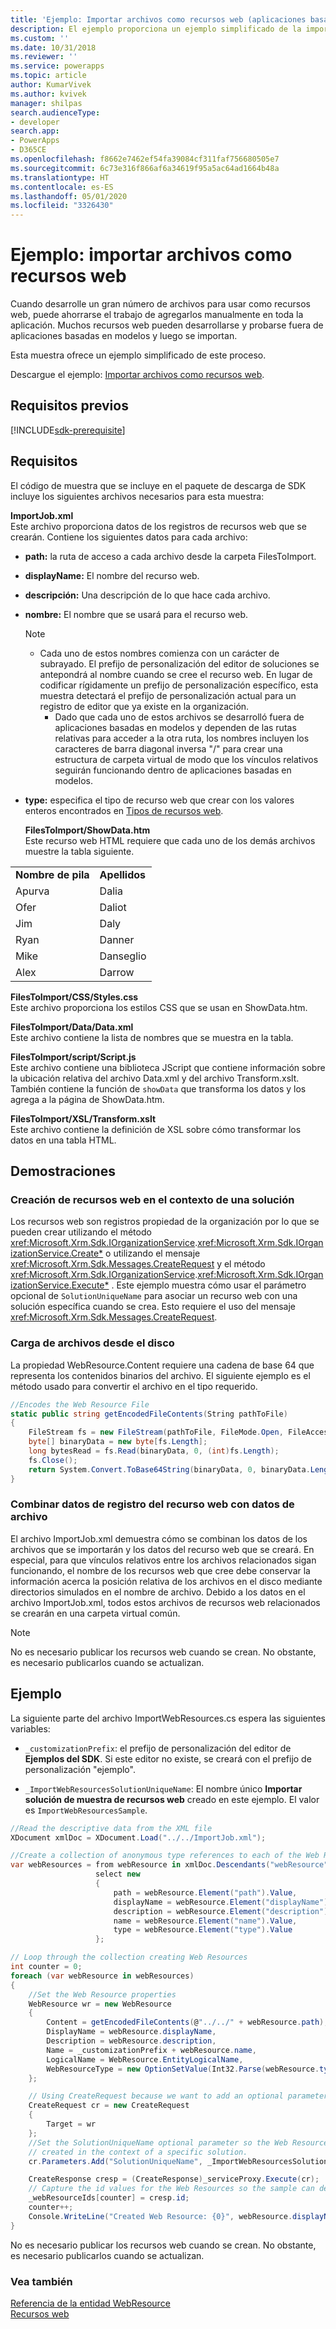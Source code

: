 ```yaml
---
title: 'Ejemplo: Importar archivos como recursos web (aplicaciones basadas en modelos) | Microsoft Docs'
description: El ejemplo proporciona un ejemplo simplificado de la importación de archivos como recursos web.
ms.custom: ''
ms.date: 10/31/2018
ms.reviewer: ''
ms.service: powerapps
ms.topic: article
author: KumarVivek
ms.author: kvivek
manager: shilpas
search.audienceType:
- developer
search.app:
- PowerApps
- D365CE
ms.openlocfilehash: f8662e7462ef54fa39084cf311faf756680505e7
ms.sourcegitcommit: 6c73e316f866af6a34619f95a5ac64ad1664b48a
ms.translationtype: HT
ms.contentlocale: es-ES
ms.lasthandoff: 05/01/2020
ms.locfileid: "3326430"
---
```

# <a name="sample-import-files-as-web-resources"></a>Ejemplo: importar archivos como recursos web

Cuando desarrolle un gran número de archivos para usar como recursos web, puede ahorrarse el trabajo de agregarlos manualmente en toda la aplicación. Muchos recursos web pueden desarrollarse y probarse fuera de aplicaciones basadas en modelos y luego se importan.  
  
 Esta muestra ofrece un ejemplo simplificado de este proceso.  
 
 Descargue el ejemplo: [Importar archivos como recursos web](https://github.com/Microsoft/PowerApps-Samples/tree/master/cds/orgsvc/C%23/ImportWebResources). 

## <a name="prerequisites"></a>Requisitos previos
[!INCLUDE[sdk-prerequisite](../../includes/sdk-prerequisite.md)]
  
## <a name="requirements"></a>Requisitos  


<!-- TODO: This should be written so that the connection helper code is not required. [!INCLUDE[sdk_SeeConnectionHelper](../../includes/sdk-seeconnectionhelper.md)] -->
  
 El código de muestra que se incluye en el paquete de descarga de SDK incluye los siguientes archivos necesarios para esta muestra:  
  
 **ImportJob.xml**  
 Este archivo proporciona datos de los registros de recursos web que se crearán. Contiene los siguientes datos para cada archivo:  
  
- **path:** la ruta de acceso a cada archivo desde la carpeta FilesToImport.  
  
- **displayName:** El nombre del recurso web.  
  
- **descripción:** Una descripción de lo que hace cada archivo.  
  
- **nombre:** El nombre que se usará para el recurso web.  
  
  > [!NOTE]
  > - Cada uno de estos nombres comienza con un carácter de subrayado. El prefijo de personalización del editor de soluciones se antepondrá al nombre cuando se cree el recurso web. En lugar de codificar rígidamente un prefijo de personalización específico, esta muestra detectará el prefijo de personalización actual para un registro de editor que ya existe en la organización.  
  >   - Dado que cada uno de estos archivos se desarrolló fuera de aplicaciones basadas en modelos y dependen de las rutas relativas para acceder a la otra ruta, los nombres incluyen los caracteres de barra diagonal inversa "/" para crear una estructura de carpeta virtual de modo que los vínculos relativos seguirán funcionando dentro de aplicaciones basadas en modelos.  
  
- **type:** especifica el tipo de recurso web que crear con los valores enteros encontrados en [Tipos de recursos web](web-resources.md#BKMK_WebResourceTypes).
  
  **FilesToImport/ShowData.htm**  
  Este recurso web HTML requiere que cada uno de los demás archivos muestre la tabla siguiente.  
  
|||  
|-|-|  
|**Nombre de pila**|**Apellidos**|  
|Apurva|Dalia|  
|Ofer|Daliot|  
|Jim|Daly|  
|Ryan|Danner|  
|Mike|Danseglio|  
|Alex|Darrow|  
  
 **FilesToImport/CSS/Styles.css**  
 Este archivo proporciona los estilos CSS que se usan en ShowData.htm.  
  
 **FilesToImport/Data/Data.xml**  
 Este archivo contiene la lista de nombres que se muestra en la tabla.  
  
 **FilesToImport/script/Script.js**  
 Este archivo contiene una biblioteca JScript que contiene información sobre la ubicación relativa del archivo Data.xml y del archivo Transform.xslt. También contiene la función de `showData` que transforma los datos y los agrega a la página de ShowData.htm.  
  
 **FilesToImport/XSL/Transform.xslt**  
 Este archivo contiene la definición de XSL sobre cómo transformar los datos en una tabla HTML.  
  
## <a name="demonstrates"></a>Demostraciones  
  
### <a name="creating-web-resources-in-the-context-of-a-solution"></a>Creación de recursos web en el contexto de una solución  
 Los recursos web son registros propiedad de la organización por lo que se pueden crear utilizando el método <xref:Microsoft.Xrm.Sdk.IOrganizationService>.<xref:Microsoft.Xrm.Sdk.IOrganizationService.Create*> o utilizando el mensaje <xref:Microsoft.Xrm.Sdk.Messages.CreateRequest> y el método <xref:Microsoft.Xrm.Sdk.IOrganizationService>.<xref:Microsoft.Xrm.Sdk.IOrganizationService.Execute*> . Este ejemplo muestra cómo usar el parámetro opcional de `SolutionUniqueName` para asociar un recurso web con una solución específica cuando se crea. Esto requiere el uso del mensaje <xref:Microsoft.Xrm.Sdk.Messages.CreateRequest>.  
  
### <a name="uploading-files-from-disk"></a>Carga de archivos desde el disco  
 La propiedad WebResource.Content requiere una cadena de base 64 que representa los contenidos binarios del archivo. El siguiente ejemplo es el método usado para convertir el archivo en el tipo requerido.  
  
```C#
//Encodes the Web Resource File
static public string getEncodedFileContents(String pathToFile)
{
    FileStream fs = new FileStream(pathToFile, FileMode.Open, FileAccess.Read);
    byte[] binaryData = new byte[fs.Length];
    long bytesRead = fs.Read(binaryData, 0, (int)fs.Length);
    fs.Close();
    return System.Convert.ToBase64String(binaryData, 0, binaryData.Length);
}
```
  
### <a name="combining-web-resource-record-data-with-file-data"></a>Combinar datos de registro del recurso web con datos de archivo  
 El archivo ImportJob.xml demuestra cómo se combinan los datos de los archivos que se importarán y los datos del recurso web que se creará. En especial, para que vínculos relativos entre los archivos relacionados sigan funcionando, el nombre de los recursos web que cree debe conservar la información acerca la posición relativa de los archivos en el disco mediante directorios simulados en el nombre de archivo. Debido a los datos en el archivo ImportJob.xml, todos estos archivos de recursos web relacionados se crearán en una carpeta virtual común.  
  
> [!NOTE]
>  No es necesario publicar los recursos web cuando se crean. No obstante, es necesario publicarlos cuando se actualizan.  
  
## <a name="example"></a>Ejemplo  
 La siguiente parte del archivo ImportWebResources.cs espera las siguientes variables:  
  
- `_customizationPrefix`: el prefijo de personalización del editor de **Ejemplos del SDK**. Si este editor no existe, se creará con el prefijo de personalización "ejemplo".  
  
- `_ImportWebResourcesSolutionUniqueName`: El nombre único **Importar solución de muestra de recursos web** creado en este ejemplo. El valor es `ImportWebResourcesSample`.  
  
```C#
//Read the descriptive data from the XML file
XDocument xmlDoc = XDocument.Load("../../ImportJob.xml");

//Create a collection of anonymous type references to each of the Web Resources
var webResources = from webResource in xmlDoc.Descendants("webResource")
                   select new
                   {
                       path = webResource.Element("path").Value,
                       displayName = webResource.Element("displayName").Value,
                       description = webResource.Element("description").Value,
                       name = webResource.Element("name").Value,
                       type = webResource.Element("type").Value
                   };

// Loop through the collection creating Web Resources
int counter = 0;
foreach (var webResource in webResources)
{
    //Set the Web Resource properties
    WebResource wr = new WebResource
    {
        Content = getEncodedFileContents(@"../../" + webResource.path),
        DisplayName = webResource.displayName,
        Description = webResource.description,
        Name = _customizationPrefix + webResource.name,
        LogicalName = WebResource.EntityLogicalName,
        WebResourceType = new OptionSetValue(Int32.Parse(webResource.type))
    };

    // Using CreateRequest because we want to add an optional parameter
    CreateRequest cr = new CreateRequest
    {
        Target = wr
    };
    //Set the SolutionUniqueName optional parameter so the Web Resources will be
    // created in the context of a specific solution.
    cr.Parameters.Add("SolutionUniqueName", _ImportWebResourcesSolutionUniqueName);

    CreateResponse cresp = (CreateResponse)_serviceProxy.Execute(cr);
    // Capture the id values for the Web Resources so the sample can delete them.
    _webResourceIds[counter] = cresp.id;
    counter++;
    Console.WriteLine("Created Web Resource: {0}", webResource.displayName);
}
```
  
  No es necesario publicar los recursos web cuando se crean. No obstante, es necesario publicarlos cuando se actualizan.  
  
### <a name="see-also"></a>Vea también  
 [Referencia de la entidad WebResource](../common-data-service/reference/entities/webresource.md)<br/>
 [Recursos web](web-resources.md)
